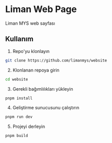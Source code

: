 # Liman Web Page

Liman MYS web sayfası

## Kullanım

1. Repo'yu klonlayın

```bash
git clone https://github.com/limanmys/website
```

2. Klonlanan repoya girin

```bash
cd website
```

3. Gerekli bağımlılıkları yükleyin

```bash
pnpm install
```

4. Geliştirme sunucusunu çalıştırın

```bash
pnpm run dev
```

5. Projeyi derleyin

```bash
pnpm build
```
